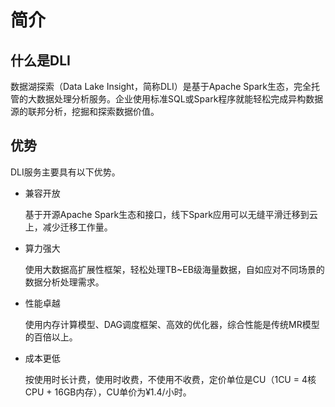 # 简介<a name="zh-cn_topic_0067628621"></a>

## 什么是DLI<a name="section118410576246"></a>

数据湖探索（Data Lake Insight，简称DLI）是基于Apache Spark生态，完全托管的大数据处理分析服务。企业使用标准SQL或Spark程序就能轻松完成异构数据源的联邦分析，挖掘和探索数据价值。

## 优势<a name="section10512281250"></a>

DLI服务主要具有以下优势。

-   兼容开放

    基于开源Apache Spark生态和接口，线下Spark应用可以无缝平滑迁移到云上，减少迁移工作量。

-   算力强大

    使用大数据高扩展性框架，轻松处理TB\~EB级海量数据，自如应对不同场景的数据分析处理需求。

-   性能卓越

    使用内存计算模型、DAG调度框架、高效的优化器，综合性能是传统MR模型的百倍以上。

-   成本更低

    按使用时长计费，使用时收费，不使用不收费，定价单位是CU（1CU = 4核CPU + 16GB内存），CU单价为¥1.4/小时。


